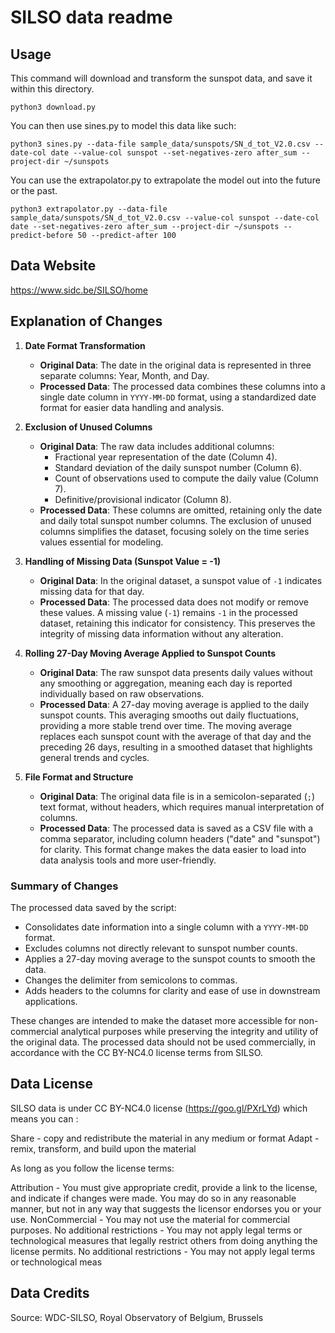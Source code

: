 # SILSO data readme

## Usage

This command will download and transform the sunspot data, and save it within this directory.
```
python3 download.py
```

You can then use sines.py to model this data like such:
```
python3 sines.py --data-file sample_data/sunspots/SN_d_tot_V2.0.csv --date-col date --value-col sunspot --set-negatives-zero after_sum --project-dir ~/sunspots
```

You can use the extrapolator.py to extrapolate the model out into the future or the past.
```
python3 extrapolator.py --data-file sample_data/sunspots/SN_d_tot_V2.0.csv --value-col sunspot --date-col date --set-negatives-zero after_sum --project-dir ~/sunspots --predict-before 50 --predict-after 100
```


## Data Website

https://www.sidc.be/SILSO/home

## Explanation of Changes

1. **Date Format Transformation**
   - **Original Data**: The date in the original data is represented in three separate columns: Year, Month, and Day.
   - **Processed Data**: The processed data combines these columns into a single date column in `YYYY-MM-DD` format, using a standardized date format for easier data handling and analysis.

2. **Exclusion of Unused Columns**
   - **Original Data**: The raw data includes additional columns:
     - Fractional year representation of the date (Column 4).
     - Standard deviation of the daily sunspot number (Column 6).
     - Count of observations used to compute the daily value (Column 7).
     - Definitive/provisional indicator (Column 8).
   - **Processed Data**: These columns are omitted, retaining only the date and daily total sunspot number columns. The exclusion of unused columns simplifies the dataset, focusing solely on the time series values essential for modeling.

3. **Handling of Missing Data (Sunspot Value = -1)**
   - **Original Data**: In the original dataset, a sunspot value of `-1` indicates missing data for that day.
   - **Processed Data**: The processed data does not modify or remove these values. A missing value (`-1`) remains `-1` in the processed dataset, retaining this indicator for consistency. This preserves the integrity of missing data information without any alteration.

4. **Rolling 27-Day Moving Average Applied to Sunspot Counts**
   - **Original Data**: The raw sunspot data presents daily values without any smoothing or aggregation, meaning each day is reported individually based on raw observations.
   - **Processed Data**: A 27-day moving average is applied to the daily sunspot counts. This averaging smooths out daily fluctuations, providing a more stable trend over time. The moving average replaces each sunspot count with the average of that day and the preceding 26 days, resulting in a smoothed dataset that highlights general trends and cycles.

5. **File Format and Structure**
   - **Original Data**: The original data file is in a semicolon-separated (`;`) text format, without headers, which requires manual interpretation of columns.
   - **Processed Data**: The processed data is saved as a CSV file with a comma separator, including column headers ("date" and "sunspot") for clarity. This format change makes the data easier to load into data analysis tools and more user-friendly.

### Summary of Changes
The processed data saved by the script:
- Consolidates date information into a single column with a `YYYY-MM-DD` format.
- Excludes columns not directly relevant to sunspot number counts.
- Applies a 27-day moving average to the sunspot counts to smooth the data.
- Changes the delimiter from semicolons to commas.
- Adds headers to the columns for clarity and ease of use in downstream applications.

These changes are intended to make the dataset more accessible for non-commercial analytical purposes while preserving the integrity and utility of the original data. The processed data should not be used commercially, in accordance with the CC BY-NC4.0 license terms from SILSO.


## Data License

SILSO data is under CC BY-NC4.0 license (https://goo.gl/PXrLYd) which means you can :

Share - copy and redistribute the material in any medium or format
Adapt - remix, transform, and build upon the material

As long as you follow the license terms:

Attribution - You must give appropriate credit, provide a link to the license, and indicate if changes were made. You may do so in any reasonable manner, but not in any way that suggests the licensor endorses you or your use.
NonCommercial - You may not use the material for commercial purposes.
No additional restrictions - You may not apply legal terms or technological measures that legally restrict others from doing anything the license permits.
No additional restrictions - You may not apply legal terms or technological meas


## Data Credits

Source: WDC-SILSO, Royal Observatory of Belgium, Brussels